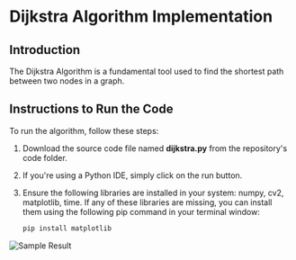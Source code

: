 # Dijkstra Algorithm Implementation

## Introduction
The Dijkstra Algorithm is a fundamental tool used to find the shortest path between two nodes in a graph.

## Instructions to Run the Code
To run the algorithm, follow these steps:

1. Download the source code file named **dijkstra.py** from the repository's code folder.
2. If you're using a Python IDE, simply click on the run button. 
3. Ensure the following libraries are installed in your system: numpy, cv2, matplotlib, time.
   If any of these libraries are missing, you can install them using the following pip command in your terminal window:

   ```bash
   pip install matplotlib


![Sample Result](https://github.com/kalavagunta-vamshi/DIjkstra-path-planning/raw/main/path.jpg)



